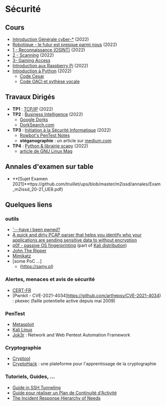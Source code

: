 # Sécurité

## Cours
* [Introduction Générale cyber-*](https://github.com/truillet/ups/blob/master/m2issd/cours/cyber_f%C3%A9vrier_2022.pdf) (2022)
* [Robotique - le futur est presque parmi nous](https://github.com/truillet/ups/blob/master/m2issd/cours/Robotique_fevrier_2022.pdf) (2022)
* [1 - Reconnaissance (OSINT)](https://github.com/truillet/ups/blob/master/m2issd/cours/OSINT_Reconnaissance.pdf) (2022)
* [2 - Scanning](https://github.com/truillet/ups/blob/master/m2issd/cours/Scanning.pdf) (2022)
* [3- Gaining Access](https://github.com/truillet/ups/blob/master/m2issd/cours/Gaining%20Access.pdf)
* [Introduction aux Raspberry Pi](https://github.com/truillet/ups/blob/master/m2issd/cours/Introduction_RPi.pdf) (2022)
* [Introduction à Python](https://github.com/truillet/ups/blob/master/m2issd/cours/Introduction_python.pdf) (2022)
   * [Code Cesar](https://github.com/truillet/ups/blob/master/m2issd/code/ROT13.py)
   * [Code OACI et sythèse vocale](https://github.com/truillet/ups/blob/master/m2issd/code/OACI.zip)
  
## Travaux Dirigés

* **TP1** : [TCP/IP](https://github.com/truillet/ups/blob/master/m2issd/td/TP1_TCP_IP.pdf) (2022)
* **TP2** : [Business Intelligence](https://github.com/truillet/ups/blob/master/m2issd/td/TP2_BUSINT.pdf) (2022)
   * [Google Dorks](https://www.exploit-db.com/google-hacking-database)
   * [DorkSearch.com](https://dorksearch.com)
* **TP3** : [Initiation à la Sécurité Informatique](https://github.com/truillet/ups/blob/master/m2issd/td/TP3_Initiation_Securite.pdf) (2022)
   * [Rowbot's PenTest Notes](https://guide.offsecnewbie.com/shells)
   * **stéganographie** : un article sur [medium.com](https://z3r0trust.medium.com/the-threat-of-digital-steganography-cloaked-malware-to-u-s-critical-infrastructure-systems-c9ccff514029)
* **TP4** : [Python & librairie scapy](https://github.com/truillet/ups/blob/master/m2issd/td/TP4_Python_Scapy.pdf) (2022)
   * [article de GNU Linux Mag](https://connect.ed-diamond.com/GNU-Linux-Magazine/GLMFHS-090/Scapy-le-couteau-suisse-Python-pour-le-reseau)

## Annales d'examen sur table
* **[Sujet Examen 2021]**ttps://github.com/truillet/ups/blob/master/m2issd/annales/Exam_m2issd_20-21_UE8.pdf)

## Quelques liens

### outils
* [';--have i been pwned?](https://haveibeenpwned.com)
* [A quick and dirty PCAP parser that helps you identify who your applications are sending sensitive data to without encryption](https://github.com/danielmiessler/Caparser)
* [p0f - passive OS fingerprinting](https://lcamtuf.coredump.cx/p0f3) (part of [Kali distribution](https://tools.kali.org/information-gathering/p0f))
* [John The Ripper](https://www.openwall.com/john)
* [Mimikatz](http://blog.gentilkiwi.com/mimikatz)
* [some PoC ...]
  * (https://samy.pl)

### Alertes, menaces et avis de sécurité
* [CERT-FR](https://www.cert.ssi.gouv.fr)
* [Pwnkit - CVE-2021-4034]https://github.com/arthepsy/CVE-2021-4034) : pkexec (faille potentielle active depuis mai 2009)

### PenTest
* [Metasploit](https://www.metasploit.com)
* [Kali Linux](https://www.kali.org)
* [Jok3r](https://hakin9.org/jok3r-v3-beta-2-network-and-web-pentest-automation-framework/) : Network and Web Pentest Automation Framework

### Cryptographie
* [Cryptool](https://www.cryptool.org/en)
* [CryptoHack](https://cryptohack.org) : une plateforme pour l'apprentissage de la cryptographie

### Tutoriels, Guides, ...
* [Guide in SSH Tunneling](https://www.hackingarticles.in/comprehensive-guide-on-ssh-tunneling)
* [Guide pour réaliser un Plan de Continuité d'Activité](http://www.sgdsn.gouv.fr/uploads/2016/10/guide-pca-sgdsn-110613-normal.pdf)
* [The Incident Response Hierarchy of Needs](https://github.com/swannman/ircapabilities)
